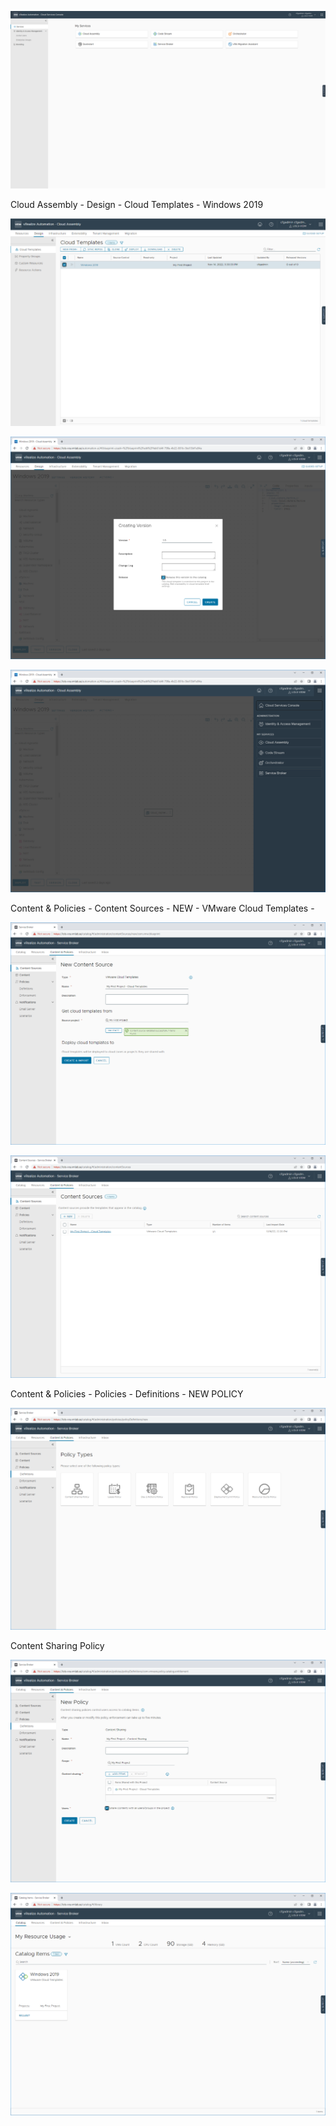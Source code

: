 ![image-20221116132240922](./assets/image-20221116132240922.png)

Cloud Assembly - Design - Cloud Templates - Windows 2019

![image-20221116131727627](./assets/image-20221116131727627.png)

![image-20221116121754638](./assets/image-20221116121754638.png)

![image-20221116121827879](./assets/image-20221116121827879.png)

Content & Policies - Content Sources - NEW - VMware Cloud Templates - 

![image-20221116122023298](./assets/image-20221116122023298.png)

![image-20221116122207464](./assets/image-20221116122207464.png)

Content & Policies - Policies - Definitions - NEW POLICY

![image-20221116131420161](./assets/image-20221116131420161.png)

Content Sharing Policy 

![image-20221116131152576](./assets/image-20221116131152576.png)

![image-20221116131226543](./assets/image-20221116131226543.png)